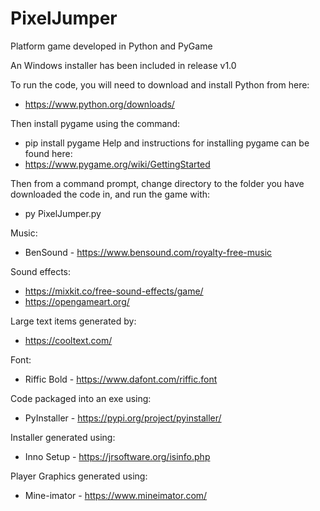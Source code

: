 # PixelJumper
Platform game developed in Python and PyGame

An Windows installer has been included in release v1.0

To run the code, you will need to download and install Python from here:
* https://www.python.org/downloads/

Then install pygame using the command:
* pip install pygame
Help and instructions for installing pygame can be found here:
* https://www.pygame.org/wiki/GettingStarted

Then from a command prompt, change directory to the folder you have downloaded the code in, and run the game with:
* py PixelJumper.py


Music:
* BenSound - https://www.bensound.com/royalty-free-music

Sound effects:
* https://mixkit.co/free-sound-effects/game/
* https://opengameart.org/

Large text items generated by:
* https://cooltext.com/

Font:
* Riffic Bold - https://www.dafont.com/riffic.font

Code packaged into an exe using:
* PyInstaller - https://pypi.org/project/pyinstaller/

Installer generated using:
* Inno Setup - https://jrsoftware.org/isinfo.php

Player Graphics generated using:
* Mine-imator - https://www.mineimator.com/
